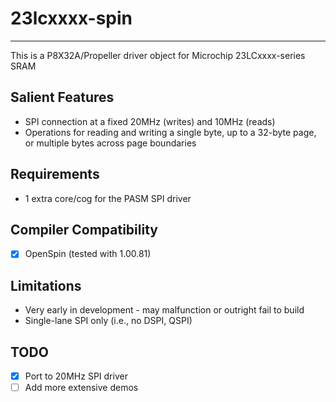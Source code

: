 # 23lcxxxx-spin 
---------------

This is a P8X32A/Propeller driver object for Microchip 23LCxxxx-series SRAM

## Salient Features

* SPI connection at a fixed 20MHz (writes) and 10MHz (reads)
* Operations for reading and writing a single byte, up to a 32-byte page, or multiple bytes across page boundaries

## Requirements

* 1 extra core/cog for the PASM SPI driver

## Compiler Compatibility

- [x] OpenSpin (tested with 1.00.81)

## Limitations

* Very early in development - may malfunction or outright fail to build
* Single-lane SPI only (i.e., no DSPI, QSPI)

## TODO

- [x] Port to 20MHz SPI driver
- [ ] Add more extensive demos
